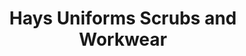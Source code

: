---
title: "Hays Uniforms Scrubs and Workwear"
url: /kyle/hays-uniforms-scrubs-and-workwear/
shop: clothes
---